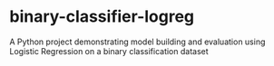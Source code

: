 # binary-classifier-logreg
A Python project demonstrating model building and evaluation using Logistic Regression on a binary classification dataset
